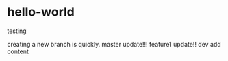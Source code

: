 # hello-world
testing

creating a new branch is quickly.
master update!!!
feature1 update!!
dev add content

